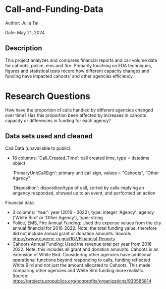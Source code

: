# Call-and-Funding-Data
Author: Julia Tai

Date: May 21, 2024

## Description
This project analyzes and compares financial reports and call volume data for cahoots, police, ems and fire. Primarily touching on EDA techniques, figures and statistical tests record how different capacity changes and funding have impacted cahoots’ and other agencies efficiency.

# Research Questions
How have the proportion of calls handled by different agencies changed over time? Has this proportion been affected by increases in cahoots capacity or differences in funding for each agency?

## Data sets used and cleaned
Cad Data (unavailable to public): 
- 18 columns:
  'Call_Created_Time': call created time, type = datetime object
  
  'PrimaryUnitCallSign': primary unit call sign, values = "Cahoots", "Other Agency"
  
  'Disposition': disposition/type of call, sorted by calls implying an angency responded, showed up to an event, and performed an action

Financial data:
- 3 columns:
  'Year': year (2016 - 2022), type: integer
  'Agency': agency ('White Bird' or 'Other Agency'), type: string
- Police, EMS, Fire Annual Funding: Used the expense values from the city annual financial for 2016-2022. Note: the total funding value, therefore did not include annual grant or donation amounts. Source: https://www.eugene-or.gov/107/Financial-Reports
- Cahoots Annual Funding: Used the revenue total per year from 2016-2022. Note: this includes all grant and donation amounts. Cahoots is an extension of White Bird. Considering other agencies have additional operational functions beyond responding to calls, funding reflected White Bird and not just the amount allocated to Cahoots. This made comparing other agencies and White Bird funding more realistic. Source: https://projects.propublica.org/nonprofits/organizations/930585814 
